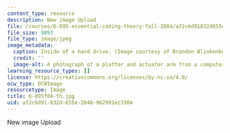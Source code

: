```yaml
---
content_type: resource
description: New image Upload
file: /courses/6-895-essential-coding-theory-fall-2004/af2c6d91832d655e2048962991ec3304_6-895f04-th.jpg
file_size: 9893
file_type: image/jpeg
image_metadata:
  caption: Inside of a hard drive. (Image courtesy of Brandon Blinkenberg and [stock.xchng](http://www.freeimages.com/).)
  credit: ''
  image-alt: A photograph of a platter and actuator arm from a computer hard drive.
learning_resource_types: []
license: https://creativecommons.org/licenses/by-nc-sa/4.0/
ocw_type: OCWImage
resourcetype: Image
title: 6-895f04-th.jpg
uid: af2c6d91-832d-655e-2048-962991ec3304
---
```

New image Upload